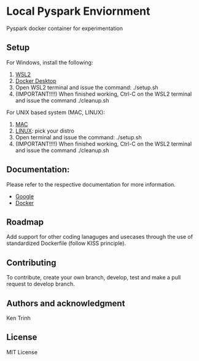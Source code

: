 # Local Pyspark Enviornment
Pyspark docker container for experimentation


## Setup
For Windows, install the following:
1. [WSL2](https://docs.microsoft.com/en-us/windows/wsl/install) 
2. [Docker Desktop](https://docs.docker.com/desktop/install/windows-install/)
3. Open WSL2 terminal and issue the command: ./setup.sh
4. (IMPORTANT!!!!) When finished working, Ctrl-C on the WSL2 terminal and issue the command ./cleanup.sh 

For UNIX based system (MAC, LINUX):
1. [MAC](https://docs.docker.com/desktop/install/mac-install/)
2. [LINUX](https://docs.docker.com/desktop/install/linux-install/): pick your distro
3. Open terminal and issue the command: ./setup.sh
4. (IMPORTANT!!!!) When finished working, Ctrl-C on the WSL2 terminal and issue the command ./cleanup.sh

## Documentation:
Please refer to the respective documentation for more information.
- [Google](https://www.google.com/)
- [Docker](https://docs.docker.com/desktop/)


## Roadmap
Add support for other coding lanaguges and usecases through the use of standardized Dockerfile (follow KISS principle).

## Contributing
To contribute, create your own branch, develop, test and make a pull request to develop branch. 

## Authors and acknowledgment
Ken Trinh

## License
MIT License